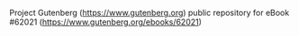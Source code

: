 Project Gutenberg (https://www.gutenberg.org) public repository for eBook #62021 (https://www.gutenberg.org/ebooks/62021)
